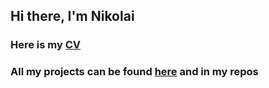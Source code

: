 ## Hi there, I'm Nikolai
### Here is my [CV](https://github.com/Albiz19/CV/blob/main/CV%20Gromov%20ND.docx)
### All my projects can be found [here](https://github.com/Albiz19/CV/tree/main/Все%20для%20резюме) and in my repos

<!--
**Albiz19/Albiz19** is a ✨ _special_ ✨ repository because its `README.md` (this file) appears on your GitHub profile.

Here are some ideas to get you started:

- 🔭 I’m currently working on ...
- 🌱 I’m currently learning ...
- 👯 I’m looking to collaborate on ...
- 🤔 I’m looking for help with ...
- 💬 Ask me about ...
- 📫 How to reach me: ...
- 😄 Pronouns: ...
- ⚡ Fun fact: ...
-->

